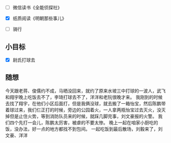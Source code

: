 - [ ] 微信读书《全能侦探社》
- [x] 纸质阅读《明朝那些事儿》
- [ ] 骑行


## 小目标
- [x] 尉氏打球去

## 随想
今天跟老蒋、俊儒约不成，马晒没回来，就约了原来水坡三中打球的一波人，武飞和翔宇晚上吃饭去不了，李琦打球去不了，洋洋和老阮很晚才来。
我刚到的时候去找了翔宇，在他们小区后面打，但是我俩没球，就去搬了一箱怡宝，然后陈鹏带着球过来，我们仨正打的时候，旁边的公园着火，一人拿两瓶怡宝过去灭火，没灭掉但是止住火势，等到消防队员来的时候，就踩几脚完事，刘文豪报的火警。
我们四个先打一会儿，陈鹏太厉害，被虐的不要太惨。
晚上一起在咱家小厨吃的饭，没办法，好一点的地方都找不到包间。
一起吃饭到最后散场，刘毅来了，刘文豪、洋洋